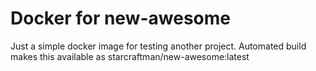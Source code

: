 # Docker for new-awesome

Just a simple docker image for testing another project.
Automated build makes this available as starcraftman/new-awesome:latest
